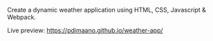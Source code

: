 Create a dynamic weather application using HTML, CSS, Javascript & Webpack.

Live preview: https://pdimaano.github.io/weather-app/